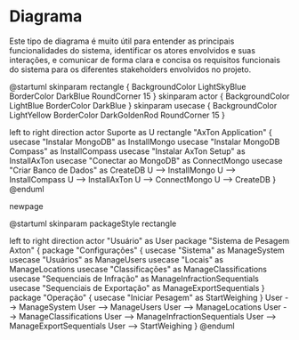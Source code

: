 # Diagrama

Este tipo de diagrama é muito útil para entender as principais funcionalidades do sistema, identificar os atores envolvidos e suas interações, e comunicar de forma clara e concisa os requisitos funcionais do sistema para os diferentes stakeholders envolvidos no projeto.


<code-block lang="plantuml">
@startuml
skinparam rectangle {
    BackgroundColor LightSkyBlue
    BorderColor DarkBlue
    RoundCorner 15
}
skinparam actor {
    BackgroundColor LightBlue
    BorderColor DarkBlue
}
skinparam usecase {
    BackgroundColor LightYellow
    BorderColor DarkGoldenRod
    RoundCorner 15
}

left to right direction
actor Suporte as U
rectangle "AxTon Application" {
usecase "Instalar MongoDB" as InstallMongo
usecase "Instalar MongoDB Compass" as InstallCompass
usecase "Instalar AxTon Setup" as InstallAxTon
usecase "Conectar ao MongoDB" as ConnectMongo
usecase "Criar Banco de Dados" as CreateDB
U --> InstallMongo
U --> InstallCompass
U --> InstallAxTon
U --> ConnectMongo
U --> CreateDB
}
@enduml


newpage

@startuml
skinparam packageStyle rectangle


left to right direction
actor "Usuário" as User
package "Sistema de Pesagem Axton" {
package "Configurações" {
usecase "Sistema" as ManageSystem
usecase "Usuários" as ManageUsers
usecase "Locais" as ManageLocations
usecase "Classificações" as ManageClassifications
usecase "Sequenciais de Infração" as ManageInfractionSequentials
usecase "Sequenciais de Exportação" as ManageExportSequentials
}
package "Operação" {
usecase "Iniciar Pesagem" as StartWeighing
}
User --> ManageSystem
User --> ManageUsers
User --> ManageLocations
User --> ManageClassifications
User --> ManageInfractionSequentials
User --> ManageExportSequentials
User --> StartWeighing
}
@enduml

</code-block>